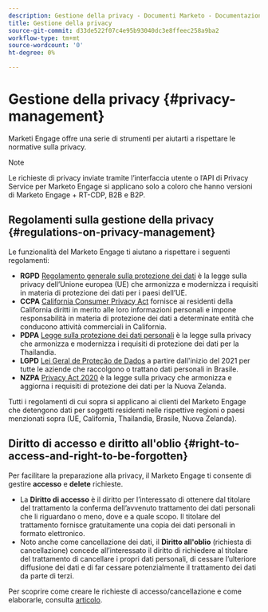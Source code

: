 ```yaml
---
description: Gestione della privacy - Documenti Marketo - Documentazione del prodotto
title: Gestione della privacy
source-git-commit: d33de522f07c4e95b93040dc3e8ffeec258a9ba2
workflow-type: tm+mt
source-wordcount: '0'
ht-degree: 0%

---
```


# Gestione della privacy {#privacy-management}

Marketi Engage offre una serie di strumenti per aiutarti a rispettare le normative sulla privacy.

>[!NOTE]
>
>Le richieste di privacy inviate tramite l’interfaccia utente o l’API di Privacy Service per Marketo Engage si applicano solo a coloro che hanno versioni di Marketo Engage + RT-CDP, B2B e B2P.

## Regolamenti sulla gestione della privacy {#regulations-on-privacy-management}

Le funzionalità del Marketo Engage ti aiutano a rispettare i seguenti regolamenti:

* **RGPD** [Regolamento generale sulla protezione dei dati](https://ec.europa.eu/info/law/law-topic/data-protection/reform/what-does-general-data-protection-regulation-gdpr-govern_en) è la legge sulla privacy dell’Unione europea (UE) che armonizza e modernizza i requisiti in materia di protezione dei dati per i paesi dell’UE.
* **CCPA** [California Consumer Privacy Act](https://leginfo.legislature.ca.gov/faces/codes_displayText.xhtml?lawCode=CIV&amp;division=3.&amp;title=1.81.5.&amp;part=4.&amp;capitolo=&amp;article=) fornisce ai residenti della California diritti in merito alle loro informazioni personali e impone responsabilità in materia di protezione dei dati a determinate entità che conducono attività commerciali in California.
* **PDPA** [Legge sulla protezione dei dati personali](https://secureprivacy.ai/thailand-pdpa-summary-what-businesses-need-to-know/) è la legge sulla privacy che armonizza e modernizza i requisiti di protezione dei dati per la Thailandia.
* **LGPD** [Lei Geral de Proteção de Dados](https://iapp.org/media/pdf/resource_center/Brazilian_General_Data_Protection_Law.pdf) a partire dall&#39;inizio del 2021 per tutte le aziende che raccolgono o trattano dati personali in Brasile.
* **NZPA** [Privacy Act 2020](https://www.privacy.org.nz/privacy-act-2020/privacy-act-2020/) è la legge sulla privacy che armonizza e aggiorna i requisiti di protezione dei dati per la Nuova Zelanda.

Tutti i regolamenti di cui sopra si applicano ai clienti del Marketo Engage che detengono dati per soggetti residenti nelle rispettive regioni o paesi menzionati sopra (UE, California, Thailandia, Brasile, Nuova Zelanda).

## Diritto di accesso e diritto all&#39;oblio {#right-to-access-and-right-to-be-forgotten}

Per facilitare la preparazione alla privacy, il Marketo Engage ti consente di gestire **accesso** e **delete** richieste.

* La **Diritto di accesso** è il diritto per l’interessato di ottenere dal titolare del trattamento la conferma dell’avvenuto trattamento dei dati personali che li riguardano o meno, dove e a quale scopo. Il titolare del trattamento fornisce gratuitamente una copia dei dati personali in formato elettronico.
* Noto anche come cancellazione dei dati, il **Diritto all&#39;oblio** (richiesta di cancellazione) concede all’interessato il diritto di richiedere al titolare del trattamento di cancellare i propri dati personali, di cessare l’ulteriore diffusione dei dati e di far cessare potenzialmente il trattamento dei dati da parte di terzi.

Per scoprire come creare le richieste di accesso/cancellazione e come elaborarle, consulta [articolo](/help/marketo/product-docs/core-marketo-concepts/miscellaneous/privacy-requests.md).
